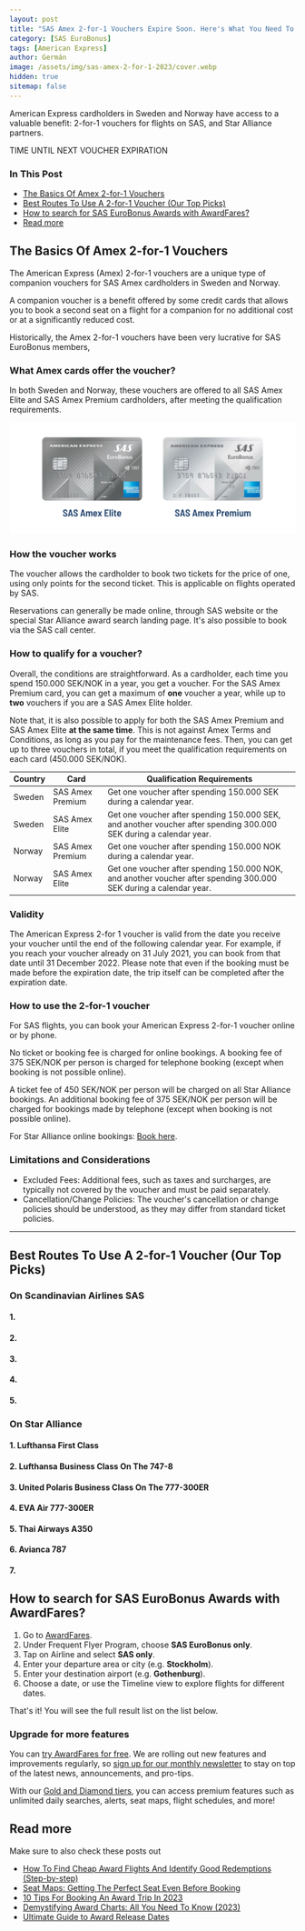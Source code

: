 ```yaml
---
layout: post
title: "SAS Amex 2-for-1 Vouchers Expire Soon. Here's What You Need To Know."
category: [SAS EuroBonus]
tags: [American Express]
author: Germán
image: /assets/img/sas-amex-2-for-1-2023/cover.webp
hidden: true
sitemap: false
---
```


American Express cardholders in Sweden and Norway have access to a valuable benefit: 2-for-1 vouchers for flights on SAS, and Star Alliance partners.

<div data-countdown="2023-12-20T22:59:00.000+02:00">
  TIME UNTIL NEXT VOUCHER EXPIRATION
</div>

### In This Post

- [The Basics Of Amex 2-for-1 Vouchers](#the-basics-of-amex-2-for-1-vouchers)
- [Best Routes To Use A 2-for-1 Voucher (Our Top Picks)](#best-routes-to-use-a-2-for-1-voucher-our-top-picks)
- [How to search for SAS EuroBonus Awards with AwardFares?](#how-to-search-for-sas-eurobonus-awards-with-awardfares)
- [Read more](#read-more)

## The Basics Of Amex 2-for-1 Vouchers

The American Express (Amex) 2-for-1 vouchers are a unique type of companion vouchers for SAS Amex cardholders in Sweden and Norway.

A companion voucher is a benefit offered by some credit cards that allows you to book a second seat on a flight for a companion for no additional cost or at a significantly reduced cost.

Historically, the Amex 2-for-1 vouchers have been very lucrative for SAS EuroBonus members,

### What Amex cards offer the voucher?

In both Sweden and Norway, these vouchers are offered to all SAS Amex Elite and SAS Amex Premium cardholders, after meeting the qualification requirements.

<img src="../assets/img/sas-amex-2-for-1-2023/cards.webp" alt="The SAS American Express Elite and Premium cards offer 2-for-1 vouchers." class="noborder"/>

### How the voucher works

The voucher allows the cardholder to book two tickets for the price of one, using only points for the second ticket. This is applicable on flights operated by SAS.

Reservations can generally be made online, through SAS website or the special Star Alliance award search landing page. It's also possible to book via the SAS call center.

### How to qualify for a voucher?

Overall, the conditions are straightforward. As a cardholder, each time you spend 150.000 SEK/NOK in a year, you get a voucher. For the SAS Amex Premium card, you can get a maximum of **one** voucher a year, while up to **two** vouchers if you are a SAS Amex Elite holder.

Note that, it is also possible to apply for both the SAS Amex Premium and SAS Amex Elite **at the same time**. This is not against Amex Terms and Conditions, as long as you pay for the maintenance fees. Then, you can get up to three vouchers in total, if you meet the qualification requirements on each card (450.000 SEK/NOK).

| Country | Card | Qualification Requirements |
|---------|---------------------------------------|----------------------------|
| Sweden  | SAS Amex Premium                       | Get one voucher after spending 150.000 SEK during a calendar year. |
| Sweden  | SAS Amex Elite                         | Get one voucher after spending 150.000 SEK, and another voucher after spending 300.000 SEK during a calendar year.  |
| Norway  | SAS Amex Premium                       | Get one voucher after spending 150.000 NOK during a calendar year. |
| Norway  | SAS Amex Elite                         | Get one voucher after spending 150.000 NOK, and another voucher after spending 300.000 SEK during a calendar year. |

### Validity

The American Express 2-for 1 voucher is valid from the date you receive your voucher until the end of the following calendar year. For example, if you reach your voucher already on 31 July 2021, you can book from that date until 31 December 2022. Please note that even if the booking must be made before the expiration date, the trip itself can be completed after the expiration date.

### How to use the 2-for-1 voucher

For SAS flights, you can book your American Express 2-for-1 voucher online or by phone.

No ticket or booking fee is charged for online bookings. A booking fee of 375 SEK/NOK per person is charged for telephone booking (except when booking is not possible online).

A ticket fee of 450 SEK/NOK per person will be charged on all Star Alliance bookings. An additional booking fee of 375 SEK/NOK per person will be charged for bookings made by telephone (except when booking is not possible online).

For Star Alliance online bookings: [Book here](https://www.flysas.com/en/eurobonus/star-alliance-award-trips/).

### Limitations and Considerations

* Excluded Fees: Additional fees, such as taxes and surcharges, are typically not covered by the voucher and must be paid separately.
* Cancellation/Change Policies: The voucher's cancellation or change policies should be understood, as they may differ from standard ticket policies.

----

## Best Routes To Use A 2-for-1 Voucher (Our Top Picks)

### On Scandinavian Airlines SAS

#### 1. 

#### 2. 

#### 3. 

#### 4.

#### 5. 

### On Star Alliance

#### 1. Lufthansa First Class

#### 2. Lufthansa Business Class On The 747-8

#### 3. United Polaris Business Class On The 777-300ER

#### 4. EVA Air 777-300ER

#### 5. Thai Airways A350

#### 6. Avianca 787

#### 7. 


## How to search for SAS EuroBonus Awards with AwardFares?

1. Go to [AwardFares](https://awardfares.com/signup).
2. Under Frequent Flyer Program, choose **SAS EuroBonus only**.
3. Tap on Airline and select **SAS only**.
4. Enter your departure area or city (e.g. **Stockholm**).
5. Enter your destination airport (e.g. **Gothenburg**).
6. Choose a date, or use the Timeline view to explore flights for different dates.

That's it! You will see the full result list on the list below.

### Upgrade for more features

You can [try AwardFares for free](https://awardfares.com/). We are rolling out new features and improvements regularly, so [sign up for our monthly newsletter](https://awardfares.com/newsletter) to stay on top of the latest news, announcements, and pro-tips.

With our [Gold and Diamond tiers](https://awardfares.com/pricing), you can access premium features such as unlimited daily searches, alerts, seat maps, flight schedules, and more!

## Read more

Make sure to also check these posts out

- [How To Find Cheap Award Flights And Identify Good Redemptions (Step-by-step)](https://blog.awardfares.com/how-to-find-cheap-award-flights/)
- [Seat Maps: Getting The Perfect Seat Even Before Booking](https://blog.awardfares.com/seatmaps-guide/)
- [10 Tips For Booking An Award Trip In 2023](https://blog.awardfares.com/award-trip-tips/)
- [Demystifying Award Charts: All You Need To Know (2023)](https://blog.awardfares.com/demystifying-award-charts/)
- [Ultimate Guide to Award Release Dates](https://blog.awardfares.com/ultimate-guide-to-award-release-dates)

<script src="/assets/js/countdown.js"></script>